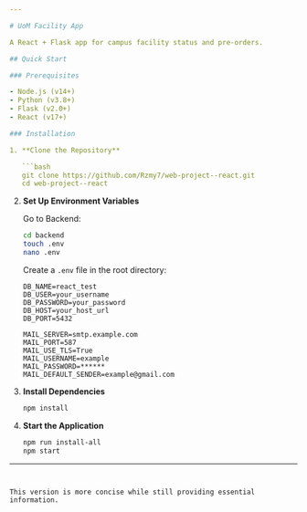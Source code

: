 ```yaml
---

# UoM Facility App

A React + Flask app for campus facility status and pre-orders.

## Quick Start

### Prerequisites

- Node.js (v14+)
- Python (v3.8+)
- Flask (v2.0+)
- React (v17+)

### Installation

1. **Clone the Repository**

   ```bash
   git clone https://github.com/Rzmy7/web-project--react.git
   cd web-project--react
   ```

2. **Set Up Environment Variables**

   Go to Backend:
   
   ```bash
   cd backend
   touch .env
   nano .env
   ```
   
   Create a `.env` file in the root directory:

   ```plaintext
   DB_NAME=react_test
   DB_USER=your_username
   DB_PASSWORD=your_password
   DB_HOST=your_host_url
   DB_PORT=5432

   MAIL_SERVER=smtp.example.com
   MAIL_PORT=587
   MAIL_USE_TLS=True
   MAIL_USERNAME=example
   MAIL_PASSWORD=******
   MAIL_DEFAULT_SENDER=example@gmail.com
   ```

4. **Install Dependencies**

   ```bash
   npm install
   ```

5. **Start the Application**

   ```bash
   npm run install-all
   npm start
   ```




---
```


This version is more concise while still providing essential information.
